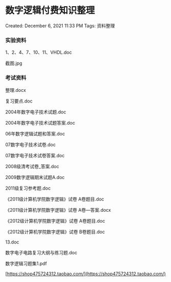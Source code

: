# 数字逻辑付费知识整理

Created: December 6, 2021 11:33 PM
Tags: 资料整理

### 实验资料

1、2、4、7、10、11、VHDL.doc

截图.jpg

### 考试资料

整理.docx

复习要点.doc

2004年数字电子技术试题.doc

2004年数字电子技术试题答案.doc

06年数字逻辑试题和答案.doc

07数字电子技术试卷.doc

07数字电子技术试卷答案.doc

2008级清考试卷_答案.doc

2009数字逻辑期末试题A.doc

2011级复习参考题.doc

《2011级计算机学院数字逻辑》试卷 A卷题目.doc

《2011级计算机学院数字逻辑》试卷 A卷—答案.docx

《2012级计算机学院数字逻辑》试卷 A卷题目.doc

《2012级计算机学院数字逻辑》试卷 B卷题目.doc

13.doc

数字电子电路复习大纲与练习题.doc

数字逻辑习题集1.pdf

[https://shop475724312.taobao.com/](https://shop475724312.taobao.com/)